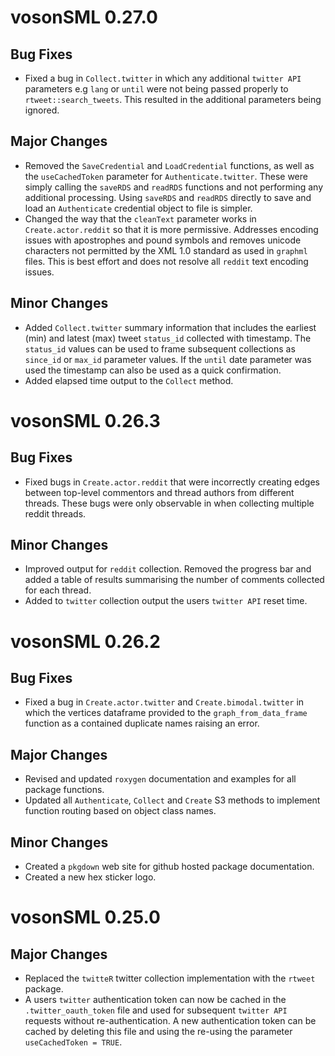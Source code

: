 # vosonSML 0.27.0

## Bug Fixes
- Fixed a bug in `Collect.twitter` in which any additional `twitter API` parameters
  e.g `lang` or `until` were not being passed properly to `rtweet::search_tweets`. This 
  resulted in the additional parameters being ignored.

## Major Changes
- Removed the `SaveCredential` and `LoadCredential` functions, as well as the `useCachedToken`
  parameter for `Authenticate.twitter`. These were simply calling the `saveRDS` and `readRDS` 
  functions and not performing any additional processing. Using `saveRDS` and `readRDS` directly 
  to save and load an `Authenticate` credential object to file is simpler.
- Changed the way that the `cleanText` parameter works in `Create.actor.reddit` so that it is 
  more permissive. Addresses encoding issues with apostrophes and pound symbols and removes 
  unicode characters not permitted by the XML 1.0 standard as used in `graphml` files. This is 
  best effort and does not resolve all `reddit` text encoding issues.
  
## Minor Changes
- Added `Collect.twitter` summary information that includes the earliest (min) and latest (max) 
  tweet `status_id` collected with timestamp. The `status_id` values can be used to frame 
  subsequent collections as `since_id` or `max_id` parameter values. If the `until` date 
  parameter was used the timestamp can also be used as a quick confirmation.
- Added elapsed time output to the `Collect` method.
  
# vosonSML 0.26.3

## Bug Fixes
- Fixed bugs in `Create.actor.reddit` that were incorrectly creating edges between 
  top-level commentors and thread authors from different threads. These bugs were only 
  observable in when collecting multiple reddit threads.

## Minor Changes
- Improved output for `reddit` collection. Removed the progress bar and added a table
  of results summarising the number of comments collected for each thread.
- Added to `twitter` collection output the users `twitter API` reset time.

# vosonSML 0.26.2

## Bug Fixes
- Fixed a bug in `Create.actor.twitter` and `Create.bimodal.twitter` in which the vertices 
  dataframe provided to the `graph_from_data_frame` function as a contained duplicate names 
  raising an error.
  
## Major Changes
- Revised and updated `roxygen` documentation and examples for all package functions.
- Updated all `Authenticate`, `Collect` and `Create` S3 methods to implement function routing 
  based on object class names.
  
## Minor Changes
- Created a `pkgdown` web site for github hosted package documentation.
- Created a new hex sticker logo.

# vosonSML 0.25.0

## Major Changes
- Replaced the `twitteR` twitter collection implementation with the `rtweet` package.
- A users `twitter` authentication token can now be cached in the `.twitter_oauth_token` file and 
  used for subsequent `twitter API` requests without re-authentication. A new authentication 
  token can be cached by deleting this file and using the re-using the parameter 
  `useCachedToken = TRUE`.
